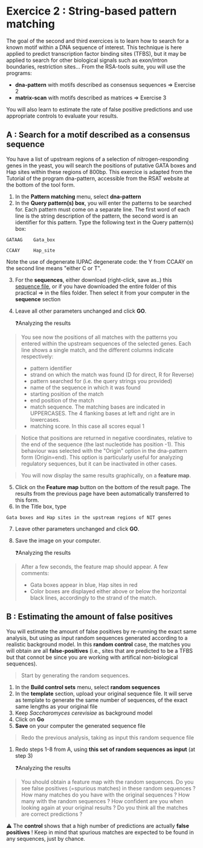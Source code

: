 # Exercice 2 : String-based pattern matching

The goal of the second and third exercices is to learn how to search for a known motif within a DNA sequence of interest.
This technique is here applied to predict transcription factor binding sites (TFBS), but it may be applied to search for other biological signals such as exon/intron boundaries, restriction sites... From the RSA-tools suite, you will use the programs:

- **dna-pattern** with motifs described as consensus sequences => Exercise 2
- **matrix-scan** with motifs described as matrices => Exercise 3

You will also learn to estimate the rate of false positive predictions and use appropriate controls to evaluate your results. 

## A : Search for a motif described as a consensus sequence

You have a list of upstream regions of a selection of nitrogen-responding genes in the yeast, you will search the positions of putative GATA boxes and Hap sites within these regions of 800bp.
This exercice is adapted from the Tutorial of the program dna-pattern, accessible from the RSAT website at the bottom of the tool form. 

1. In the **Pattern matching** menu, select **dna-pattern**
2. In the **Query pattern(s) box**, you will enter the patterns to be searched for. Each pattern must come on a separate line. The first word of each line is the string description of the pattern, the second word is an identifier for this pattern. Type the following text in the Query pattern(s) box:

```
GATAAG	  Gata_box

CCAAY	  Hap_site
```

Note the use of degenerate IUPAC degenerate code: the Y from CCAAY on the second line means "either C or T".

3. For the **sequences**, either download (right-click, save as..) this [sequence file](/files/1_sequences_fasta.txt), or if you have downloaded the entire folder of this practical => in the files folder. Then select it from your computer in the **sequence** section
4. Leave all other parameters unchanged and click **GO**.

    :question:Analyzing the results
>You see now the positions of all matches with the patterns you entered within the upstream sequences of the selected genes. Each line shows a single match, and the different columns indicate respectively:
>- pattern identifier
>- strand on which the match was found (D for direct, R for Reverse)
>- pattern searched for (i.e. the query strings you provided)
>- name of the sequence in which it was found
>- starting position of the match
>- end position of the match
>- match sequence. The matching bases are indicated in UPPERCASES. The 4 flanking bases at left and right are in lowercases.
>- matching score. In this case all scores equal 1

>Notice that positions are returned in negative coordinates, relative to the end of the sequence (the last nucleotide has position -1). This behaviour was selected with the "Origin" option in the dna-pattern form (Origin=end). This option is particularly useful for analyzing regulatory sequences, but it can be inactivated in other cases.    

> You will now display the same results graphically, on a **feature map**.

5.  Click on the **Feature map** button on the bottom of the result page. The results from the previous page have been automatically transferred to this form.
6. In the Title box, type

```
Gata boxes and Hap sites in the upstream regions of NIT genes
```

7. Leave other parameters unchanged and click **GO**.
8. Save the image on your computer.

    :question:Analyzing the results
>After a few seconds, the feature map should appear. A few comments:
>- Gata boxes appear in blue, Hap sites in red
>- Color boxes are displayed either above or below the horizontal black lines, accordingly to the strand of the match.
    
## B : Estimating the amount of false positives

You will estimate the amount of false positives by re-running the exact same analysis, but using as input random sequences generated according to a realistic background model.
In this **random control** case, the matches you will obtain are all **false-positives** (i.e., sites that are predicted to be a TFBS but that connot be since you are working with artifical non-biological sequences).
>Start by generating the random sequences. 

1. In the **Build control sets** menu, select **random sequences**
2. In the **template** section, upload your original sequence file. It will serve as template to generate the same number of sequences, of the exact same lengths as your original file
3. Keep *Saccharomyces cerevisiae* as background model
4. Click on **Go**
5. **Save** on your computer the generated sequence file

>Redo the previous analysis, taking as input this random sequence file

1.  Redo steps 1-8 from A, using **this set of random sequences as input** (at step 3)

    :question:Analyzing the results
>You should obtain a feature map with the random sequences.
>Do you see false positives (=spurious matches) in these random sequences ?
>How many matches do you have with the original sequences ? How many with the random sequences ?
>How confident are you when looking again at your original results ? Do you think all the matches are correct predictions ? 

:warning: The **control** shows that a high number of predictions are actually **false positives** ! Keep in mind that spurious matches are expected to be found in any sequences, just by chance. 
